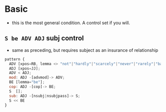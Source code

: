 # Basic

- this is the most general condition. A control set if you will.

<!-- ## `be ADV ADJ` predicate adj

- adverbial modification of adjective
- adverb restricted to immediately preceding adjective
    to prevent sentential scopes
- must have at least 1 adverb that isn't inherently negative. Excludes (lemmas):
  - not
  - never
  - scarcely
  - hardly
  - barely
  - rarely
  - seldom
- **Note:** _will need to make sure this doesn't return things with the wrong relationships, but should capture the "with(out) being" cases_
  
```js
pattern {
  ADV [xpos=RB, lemma <> "not"|"hardly"|"scarcely"|"never"|"rarely"|"barely"|"seldom"];
  ADJ [xpos=JJ]; 
  ADV < ADJ;
  mod: ADJ -[advmod]-> ADV;
  BE [lemma="be"];
  cop: ADJ -[cop]-> BE;
}
``` -->

## `S be ADV ADJ` subj control

- same as preceding, but requires subject as an insurance of relationship
  
```js
pattern {
  ADV [xpos=RB, lemma <> "not"|"hardly"|"scarcely"|"never"|"rarely"|"barely"|"seldom"];
  ADJ [xpos=JJ]; 
  ADV < ADJ;
  mod: ADJ -[advmod]-> ADV;
  BE [lemma="be"];
  cop: ADJ -[cop]-> BE;
  S  []; 
  sub: ADJ -[nsubj|nsubjpass]-> S;
  S << BE
}
```